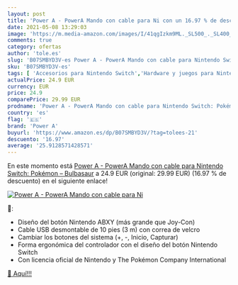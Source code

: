 ```yaml
---
layout: post
title: 'Power A - PowerA Mando con cable para Ni con un 16.97 % de descuento'
date: 2021-05-08 13:29:03
image: 'https://m.media-amazon.com/images/I/41qgIzkm9ML._SL500_._SL400_.jpg'
comments: true
category: ofertas
author: 'tole.es'
slug: 'B07SMBYD3V-es Power A - PowerA Mando con cable para Nintendo Switch:...'
sku: 'B07SMBYD3V-es'
tags: [ 'Accesorios para Nintendo Switch','Hardware y juegos para Nintendo Switch','Mandos para Nintendo Switch','Videojuegos','nintendo','power a', ]
actualPrice: 24.9 EUR
currency: EUR
price: 24.9
comparePrice: 29.99 EUR
prodname: 'Power A - PowerA Mando con cable para Nintendo Switch: Pokémon – Bulbasaur'
country: 'es'
flag: '🇪🇸'
brand: 'Power A'
buyurl: 'https://www.amazon.es/dp/B07SMBYD3V/?tag=tolees-21'
descuento: '16.97'
average: '25.9128571428571'
---
```


En este momento está [Power A - PowerA Mando con cable para Nintendo Switch: Pokémon – Bulbasaur](https://www.amazon.es/dp/B07SMBYD3V/?tag=tolees-21) a 24.9 EUR (original: 29.99 EUR) (16.97 %  de descuento) en el siguiente enlace!

[![Power A - PowerA Mando con cable para Ni](https://m.media-amazon.com/images/I/41qgIzkm9ML._SL500_._SL400_.jpg)](https://www.amazon.es/dp/B07SMBYD3V/?tag=tolees-21)

🔎:

- Diseño del botón Nintendo ABXY (más grande que Joy-Con)
- Cable USB desmontable de 10 pies (3 m) con correa de velcro
- Cambiar los botones del sistema (+, -, Inicio, Capturar)
- Forma ergonómica del controlador con el diseño del botón Nintendo Switch
- Con licencia oficial de Nintendo y The Pokémon Company International

[🛒 Aquí!!!](https://www.amazon.es/dp/B07SMBYD3V/?tag=tolees-21)
